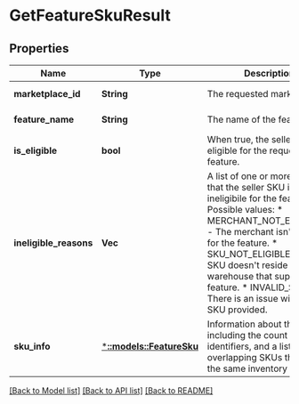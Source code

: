 # GetFeatureSkuResult

## Properties
Name | Type | Description | Notes
------------ | ------------- | ------------- | -------------
**marketplace_id** | **String** | The requested marketplace. | [default to null]
**feature_name** | **String** | The name of the feature. | [default to null]
**is_eligible** | **bool** | When true, the seller SKU is eligible for the requested feature. | [default to null]
**ineligible_reasons** | **Vec<String>** | A list of one or more reasons that the seller SKU is ineligibile for the feature.  Possible values: * MERCHANT_NOT_ENROLLED - The merchant isn&#39;t enrolled for the feature. * SKU_NOT_ELIGIBLE - The SKU doesn&#39;t reside in a warehouse that supports the feature. * INVALID_SKU - There is an issue with the SKU provided. | [optional] [default to null]
**sku_info** | [***::models::FeatureSku**](FeatureSku.md) | Information about the SKU, including the count available, identifiers, and a list of overlapping SKUs that share the same inventory pool. | [optional] [default to null]

[[Back to Model list]](../README.md#documentation-for-models) [[Back to API list]](../README.md#documentation-for-api-endpoints) [[Back to README]](../README.md)


